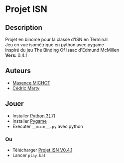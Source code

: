 # Projet ISN

## Description
 Projet en binome pour la classe d'ISN en Terminal\
 Jeu en vue isométrique en python avec pygame\
 Inspiré du jeu The Binding Of Isaac d'Edmund McMillen\
 __Vers:__ 0.4.1

## Auteurs
 * [Maxence MICHOT](https://github.com/VokunGahrotLaas)
 * [Cédric Marty](https://github.com/cececoul)

## Jouer
 * Installer [Python 3(.7)](https://www.python.org/downloads/)
 * Installer [Pygame](https://www.pygame.org/wiki/GettingStarted)
 * Executer `__main__.py` avec python
### Ou
 * Télécharger [Projet ISN V0.4.1](https://mega.nz/#F!LeAkTaDC!blde4DjQE5g5noTDRp3zcg)
 * Lancer `play.bat`